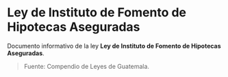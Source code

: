 # Ley de Instituto de Fomento de Hipotecas Aseguradas

Documento informativo de la ley **Ley de Instituto de Fomento de Hipotecas Aseguradas**.

> Fuente: Compendio de Leyes de Guatemala.